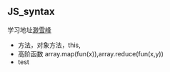 ## JS_syntax
学习地址[渺雪峰](https://www.liaoxuefeng.com/wiki/001434446689867b27157e896e74d51a89c25cc8b43bdb3000/001435119854495d29b9b3d7028477a96ed74db95032675000)
* 方法，对象方法，this,
* 高阶函数 array.map(fun(x)),array.reduce(fun(x,y))
* test